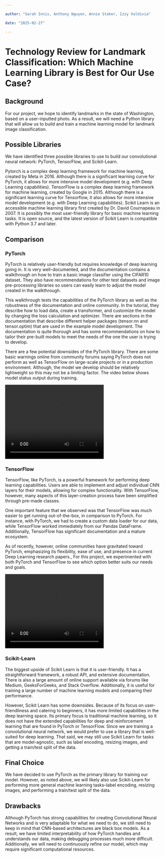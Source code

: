 ```yaml
--- 

author: "Sarah Innis, Anthony Nguyen, Annie Staker, Izzy Valdivia" 

date: "2025-02-27" 

--- 
```


# Technology Review for Landmark Classification: Which Machine Learning Library is Best for Our Use Case?

## Background
For our project, we hope to identify landmarks in the state of Washington, based on a user-inputted photo. As a result, we will need a Python library that will allow us to build and train a machine learning model for landmark image classification.

## Possible Libraries

We have identified three possible libraries to use to build our convolutional neural network: PyTorch, TensorFlow, and Scikit-Learn.

Pytorch is a complex deep learning framework for machine learning, created by Meta in 2016. Although there is a significant learning curve for PyTorch, it allows for more intensive model development (e.g. with Deep Learning capabilities). TensorFlow is a complex deep learning framework for machine learning, created by Google in 2015. Although there is a significant learning curve for Tensorflow, it also allows for more intensive model development (e.g. with Deep Learning capabilities). Scikit Learn is an accessible machine learning library first created by Dr. David Cournapeau in 2007. It is possibly the most user-friendly library for basic machine learning tasks. It is open source, and the latest version of Scikit Learn is compatible with Python 3.7 and later.

## Comparison
### PyTorch
PyTorch is relatively user-friendly but requires knowledge of deep learning going in. It is very well-documented, and the documentation contains a walkthrough on how to train a basic image classifier using the CIFAR10 dataset. They also have recommendations for other test datasets and image pre-processing libraries so users can easily learn to adjust the model created in the walkthrough. 

This walkthrough tests the capabilities of the PyTorch library as well as the robustness of the documentation and online community. In the tutorial, they describe how to load data, create a transformer, and customize the model by changing the loss calculation and optimizer. There are sections in the documentation that describe different helper packages (tensor.nn and tensor.optim) that are used in the example model development. The documentation is quite thorough and has some recommendations on how to tailor their pre-built models to meet the needs of the one the user is trying to develop. 

There are a few potential downsides of the PyTorch library. There are some basic warnings online from community forums saying PyTorch does not perform as well as TensorFlow on large-scale projects or in a production environment. Although, the model we develop should be relatively lightweight so this may not be a limiting factor. 
The video below shows model status output during training.

<video src="PyTorch-demo.mov" width="320" height="240" controls></video>

### TensorFlow
TensorFlow, like PyTorch, is a powerful framework for performing deep learning capabilities. Users are able to implement and adjust individual CNN layers for their models, allowing for complex functionality. With TensorFlow, however, many aspects of this layer-creation process have been simplified through pre-made classes.

One important feature that we observed was that TensorFlow was much easier to get running out-of-the-box, in comparison to PyTorch. For instance, with PyTorch, we had to create a custom data loader for our data, while TensorFlow worked immediately from our Pandas DataFrame. Additionally, TensorFlow has significant documentation and a mature ecosystem.

As of recently, however, online communities have gravitated toward PyTorch, emphasizing its flexibility, ease of use, and presence in current Deep Learning research papers., For this project, we experimented with both PyTorch and TensorFlow to see which option better suits our needs and goals.

<video src="TensorFlow-demo.mp4" width="320" height="240" controls></video>

### Scikit-Learn
The biggest upside of Scikit Learn is that it is user-friendly. It has a straightforward framework, a robust API, and extensive documentation. There is also a large amount of online support available via forums like Medium, GeeksForGeeks, and Stack Overflow. Additionally, it is useful for training a large number of machine learning models and comparing their performance.

However, Scikit Learn has some downsides. Because of its focus on user-friendliness and catering to beginners, it has more limited capabilities in the deep learning space. Its primary focus is traditional machine learning, so it does not have the extended capabilities for deep and reinforcement learning that are found in PyTorch or TensorFlow. Since we are training a convolutional neural network, we would prefer to use a library that is well-suited for deep learning. That said, we may still use Scikit Learn for tasks that are model-agnostic, such as label encoding, resizing images, and getting a train/test split of the data.

## Final Choice

We have decided to use PyTorch as the primary library for training our model. However, as noted above, we will likely also use Scikit-Learn for performing more general machine learning tasks–label encoding, resizing images, and performing a train/test split of the data.

## Drawbacks

Although PyTorch has strong capabilities for creating Convolutional Neural Networks and is very adaptable for what we need to do, we still need to keep in mind that CNN-based architectures are black box models. As a result, we have limited interpretability of how PyTorch handles and understands our data, making debugging processes much more difficult. Additionally, we will need to continuously refine our model, which may require significant computational resources.